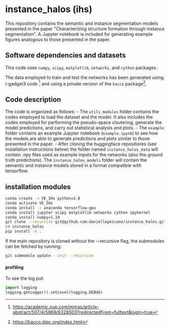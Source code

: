 # instance_halos (ihs)
This repository contains the semantic and instance segmentation models presented in the paper "Characterizing structure formation through instance segmentation". A Jupyter notebook is included for generating example figures analogous to those presented in the paper.

## Software dependencies and datasets
This code uses `numpy`, `scipy`, `matplotlib`, `networkx`, and `cython` packages.

The data employed to train and test the networks has been generated using l-gadget3 code [^1] and using a private version of the `bacco` package[^2].

[^1]: <https://academic.oup.com/mnras/article-abstract/507/4/5869/6328503?redirectedFrom=fulltext&login=true>
[^2]: <https://bacco.dipc.org/index.html>

## Code description
The code is organized as follows:
    - The `utils_modules` folder contains the codes employed to load the dataset and the model. It also includes the codes employed for performing the pseudo-space clsutering, generate the model predictions, and carry out statistical analysis and plots.
    - The `example` folder contains an example Jupyter notebook (`example.ipynb`) to see how the models are able to generate predictions and plots similar to those presented in the paper.
    - After cloning the huggingface repositiores (see installation instructions below) the folder named `instance_halos_data` will contain .npy files used as example inputs for the networks (also the ground truth predictions). The `instance_halos_models` folder will contain the semantic and instance models stored in a format compatible with tensorflow.
	
## installation modules
```bash
conda create -n VE_IHs python=3.8
conda activate VE_IHs
conda install -c anaconda tensorflow-gpu
conda install jupyter scipy matplotlib networkx cython ipykernel
conda install numpy=1.19
git clone --recursive git@github.com:daniellopezcano/instance_halos.git
cd instance_halos
pip install -e .
```
If the main repository is cloned without the --recursive flag, the submodules can be fetched by running:
```bash
git submodule update --init --recursive
```

#### profiling
To see the log put:
```python
import logging
logging.getLogger().setLevel(logging.DEBUG)
```
